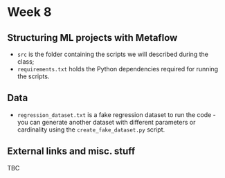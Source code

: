 # Week 8

## Structuring ML projects with Metaflow

* `src` is the folder containing the scripts we will described during the class;
* `requirements.txt` holds the Python dependencies required for running the scripts.

## Data

- `regression_dataset.txt` is a fake regression dataset to run the code - you can generate another dataset with different parameters or cardinality using the `create_fake_dataset.py` script. 

## External links and misc. stuff

TBC
